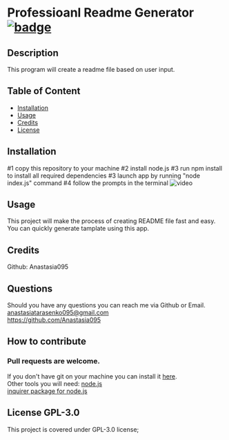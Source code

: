 

# Professioanl Readme Generator  [![badge](https://img.shields.io/static/v1?label=license&message=GPL-3.0&color=green)](https://choosealicense.com/licenses/gpl-3.0/)

## Description
This program will create a readme file based on user input.

  ## Table of Content
  - [Installation](#installation)
  - [Usage](#usage)
  - [Credits](#credits)
  - [License](#license)

  ## Installation
  #1 copy this repository to your machine #2 install node.js #3 run npm install to install all required dependencies  #3 launch app by running "node index.js" command  #4 follow the prompts in the terminal
  ![video](utils/video.gif)
  ## Usage
  This project will make the process of creating README file fast and easy. You can quickly generate tamplate using this app.

  ## Credits
  Github: Anastasia095

  ## Questions
  Should you have any questions you can reach me via Github or Email.  
  anastasiatarasenko095@gmail.com  
  https://github.com/Anastasia095

  ## How to contribute  
  ### Pull requests are welcome.
  If you don't have git on your machine you can install it [here](https://docs.github.com/en/get-started/quickstart/set-up-git).  
  Other tools you will need:
  [node.js](https://nodejs.dev/learn/how-to-install-nodejs)  
  [inquirer package for node.js](https://www.npmjs.com/package/inquirer/v/8.2.4#questions)

  
  ## License GPL-3.0
  This project is covered under GPL-3.0 license;

   
  

